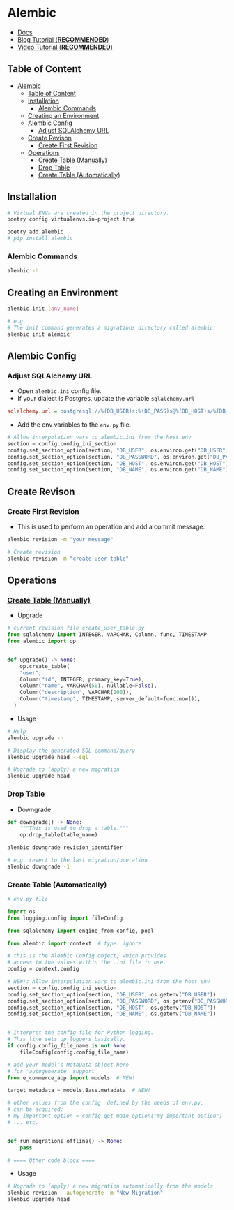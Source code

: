 # Alembic

- [Docs](https://alembic.sqlalchemy.org/en/latest/)
- [Blog Tutorial (**RECOMMENDED**)](https://learnbatta.com/blog/getting-started-with-alembic/#why-alembic)
- [Video Tutorial (**RECOMMENDED**)](https://www.youtube.com/watch?v=N9y9QkBM-Aw&ab_channel=AnjaneyuluBatta)

## Table of Content

- [Alembic](#alembic)
  - [Table of Content](#table-of-content)
  - [Installation](#installation)
    - [Alembic Commands](#alembic-commands)
  - [Creating an Environment](#creating-an-environment)
  - [Alembic Config](#alembic-config)
    - [Adjust SQLAlchemy URL](#adjust-sqlalchemy-url)
  - [Create Revison](#create-revison)
    - [Create First Revision](#create-first-revision)
  - [Operations](#operations)
    - [Create Table (Manually)](#create-table-manually)
    - [Drop Table](#drop-table)
    - [Create Table (Automatically)](#create-table-automatically)

## Installation

```sh
# Virtual ENVs are created in the project directory.
poetry config virtualenvs.in-project true

poetry add alembic
# pip install alembic

```

### Alembic Commands

```sh
alembic -h
```

## Creating an Environment

```sh
alembic init [any_name]

# e.g.
# The init command generates a migrations directory called alembic:
alembic init alembic
```

## Alembic Config

### Adjust SQLAlchemy URL

- Open `alembic.ini` config file.
- If your dialect is Postgres, update the variable `sqlalchemy.url`

```ini
sqlalchemy.url = postgresql://%(DB_USER)s:%(DB_PASS)s@%(DB_HOST)s/%(DB_NAME)s
```

- Add the env variables to the `env.py` file.

```py
# Allow interpolation vars to alembic.ini from the host env
section = config.config_ini_section
config.set_section_option(section, "DB_USER", os.environ.get("DB_USER"))
config.set_section_option(section, "DB_PASSWORD", os.environ.get("DB_PASSWORD"))
config.set_section_option(section, "DB_HOST", os.environ.get("DB_HOST"))
config.set_section_option(section, "DB_NAME", os.environ.get("DB_NAME"))
```

## Create Revison

### Create First Revision

- This is used to perform an operation and add a commit message.

```sh
alembic revision -m "your message"

# Create revision
alembic revision -m "create user table"
```

## Operations

### [Create Table (Manually)](https://alembic.sqlalchemy.org/en/latest/ops.html#alembic.operations.Operations.create_table)

- Upgrade

```py
# current revision file create_user_table.py
from sqlalchemy import INTEGER, VARCHAR, Column, func, TIMESTAMP
from alembic import op


def upgrade() -> None:
    op.create_table(
    "user",
    Column("id", INTEGER, primary_key=True),
    Column("name", VARCHAR(50), nullable=False),
    Column("description", VARCHAR(200)),
    Column("timestamp", TIMESTAMP, server_default=func.now()),
  )
```

- Usage

```sh
# Help
alembic upgrade -h

# Display the generated SQL command/query
alembic upgrade head --sql

# Upgrade to (apply) a new migration
alembic upgrade head
```

### Drop Table

- Downgrade

```py
def downgrade() -> None:
    """This is used to drop a table."""
    op.drop_table(table_name)
```

```sh
alembic downgrade revision_identifier

# e.g. revert to the last migration/operation
alembic downgrade -1
```

### Create Table (Automatically)

```py
# env.py file

import os
from logging.config import fileConfig

from sqlalchemy import engine_from_config, pool

from alembic import context  # type: ignore

# this is the Alembic Config object, which provides
# access to the values within the .ini file in use.
config = context.config

# NEW!: Allow interpolation vars to alembic.ini from the host env
section = config.config_ini_section
config.set_section_option(section, "DB_USER", os.getenv("DB_USER"))
config.set_section_option(section, "DB_PASSWORD", os.getenv("DB_PASSWORD"))
config.set_section_option(section, "DB_HOST", os.getenv("DB_HOST"))
config.set_section_option(section, "DB_NAME", os.getenv("DB_NAME"))


# Interpret the config file for Python logging.
# This line sets up loggers basically.
if config.config_file_name is not None:
    fileConfig(config.config_file_name)

# add your model's MetaData object here
# for 'autogenerate' support
from e_commerce_app import models  # NEW!

target_metadata = models.Base.metadata  # NEW!

# other values from the config, defined by the needs of env.py,
# can be acquired:
# my_important_option = config.get_main_option("my_important_option")
# ... etc.


def run_migrations_offline() -> None:
    pass

# ==== Other code block ====
```

- Usage

```sh
# Upgrade to (apply) a new migration automatically from the models
alembic revision --autogenerate -m "New Migration"
alembic upgrade head
```
